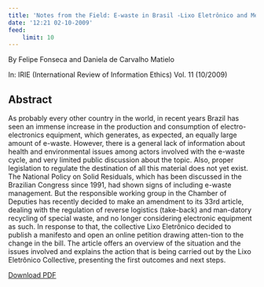 ```yaml
---
title: 'Notes from the Field: E-waste in Brasil -Lixo Eletrônico and MetaReciclagem'
date: '12:21 02-10-2009'
feed:
    limit: 10
---
```


By Felipe Fonseca and Daniela de Carvalho Matielo

In: IRIE (International Review of Information Ethics) Vol. 11 (10/2009)

## Abstract

As  probably  every other  country  in  the  world,  in  recent  years  Brazil  has  seen  an  immense  increase  in  the production and consumption of electro-electronics equipment, which generates, as expected, an equally large amount  of  e-waste.  However,  there  is  a  general  lack  of  information  about  health  and  environmental  issues among actors involved with the e-waste cycle, and very limited public discussion about the topic. Also, proper legislation  to  regulate  the  destination  of  all  this  material  does  not  yet  exist.  The  National  Policy on  Solid Residuals,  which  has  been  discussed  in  the  Brazilian  Congress  since  1991,  had  shown  signs  of  including  e-waste management. But the responsible working group in the Chamber of Deputies has recently decided to make an amendment to its 33rd article, dealing with the regulation of reverse logistics (take-back) and man-datory  recycling  of  special  waste,  and  no  longer  considering  electronic  equipment  as  such.  In  response  to that, the collective Lixo Eletrônico decided to publish a manifesto and open an online petition drawing atten-tion  to  the  change  in  the  bill.  The  article  offers  an  overview  of  the  situation  and  the  issues  involved  and explains  the  action  that  is  being  carried  out  by  the  Lixo  Eletrônico  Collective,  presenting  the  first  outcomes and next steps.

[Download PDF](https://informationethics.ca/index.php/irie/article/view/180/178)

